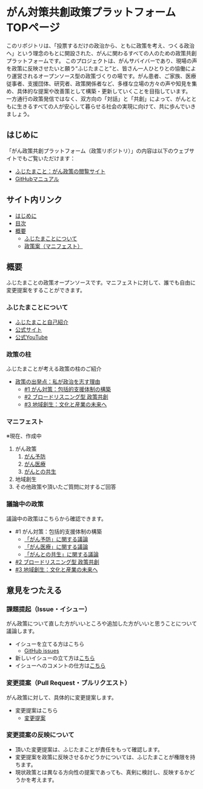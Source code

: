 # がん対策共創政策プラットフォームTOPページ
このリポジトリは、「投票するだけの政治から、ともに政策を考え、つくる政治へ」という理念のもとに開設された、がんに関わるすべての人のための政策共創プラットフォームです。
このプロジェクトは、がんサバイバーであり、現場の声を政策に反映させたいと願う“ふじたまこと”と、皆さん一人ひとりとの協働により運営されるオープンソース型の政策づくりの場です。がん患者、ご家族、医療従事者、支援団体、研究者、政策関係者など、多様な立場の方々の声や知見を集め、具体的な提案や改善策として構築・更新していくことを目指しています。
一方通行の政策発信ではなく、双方向の「対話」と「共創」によって、がんとともに生きるすべての人が安心して暮らせる社会の実現に向けて、共に歩んでいきましょう。

## はじめに
「がん政策共創プラットフォーム（政策リポジトリ）」の内容は以下のウェブサイトでもご覧いただけます：

- [ふじたまこと：がん政策の閲覧サイト](https://fujitamakoto-4.github.io/-/)
- [GitHubマニュアル](/docs/manual.md)

## サイト内リンク
- [はじめに](#はじめに)
- [目次](#目次)
- [概要](#概要)
  - [ふじたまことについて](#ふじたまことについて)
  - [政策案（マニフェスト）](#マニフェスト)

## 概要
ふじたまことの政策オープンソースです。マニフェストに対して、誰でも自由に変更提案をすることができます。

### ふじたまことについて
- [ふじたまこと自己紹介](docs/profile.md)
- [公式サイト](https://fujitamakoto.com/)
- [公式YouTube](https://www.youtube.com/@fujitamakoto4.0)

### 政策の柱
ふじたまことが考える政策の柱のご紹介
- [政策の出発点：私が政治を志す理由](manifest/00_policy_philosophy.md)
    - [#1 がん対策：包括的支援体制の構築](manifest/01_cancer_policy.md)
    - [#2 ブロードリスニング型 政策共創](manifest/02_broad_listening.md)
    - [#3 地域創生：文化と産業の未来へ](manifest/03_regional_revival.md)

### マニフェスト
※現在、作成中

1. がん政策  
    1. [がん予防](manifest/cancer_prevention.md)
    2. [がん医療](manifest/cancer_treatment.md)
    3. [がんとの共生](manifest/post-treatment.md) 
2. 地域創生  
3. その他政策や頂いたご質問に対するご回答  

### 議論中の政策
議論中の政策はこちらから確認できます。
- #1 がん対策：包括的支援体制の構築
    - [「がん予防」に関する議論](https://github.com/fujitamakoto-4/-/issues?q=is%3Aissue%20state%3Aopen%20label%3A%E3%81%8C%E3%82%93%E4%BA%88%E9%98%B2)
    - [「がん医療」に関する議論](https://github.com/fujitamakoto-4/-/issues?q=is%3Aissue%20state%3Aopen%20label%3A%E3%81%8C%E3%82%93%E5%8C%BB%E7%99%82)
    - [「がんとの共生」に関する議論](https://github.com/fujitamakoto-4/-/issues?q=is%3Aissue%20state%3Aopen%20label%3A%E3%81%8C%E3%82%93%E3%81%A8%E3%81%AE%E5%85%B1%E7%94%9F)
- [#2 ブロードリスニング型 政策共創](https://github.com/fujitamakoto-4/-/issues?q=is%3Aissue%20state%3Aopen%20label%3A%E3%80%90%E6%94%BF%E7%AD%96%E2%91%A1%E3%80%91%E3%83%96%E3%83%AD%E3%83%BC%E3%83%89%E3%83%AA%E3%82%B9%E3%83%8B%E3%83%B3%E3%82%B0%E5%9E%8B%E6%94%BF%E7%AD%96%E5%85%B1%E5%89%B5)
- [#3 地域創生：文化と産業の未来へ](https://github.com/fujitamakoto-4/-/issues?q=is%3Aissue%20state%3Aopen%20label%3A%E3%80%90%E6%94%BF%E7%AD%96%E2%91%A2%E3%80%91%E5%9C%B0%E5%9F%9F%E5%89%B5%E7%94%9F)
   
## 意見をつたえる

### 課題提起（Issue・イシュー）

がん政策について直した方がいいところや追加した方がいいと思うことについて議論します。

- イシューを立てる方はこちら
    - [GitHub issues](https://github.com/fujitamakoto-4/-/issues)
- 新しいイシューの立て方は[こちら](/docs/manual_issue.md#new_issue)
- イシューへのコメントの仕方は[こちら](/docs/manual_issue.md#comment_issue)

### 変更提案（Pull Request・プルリクエスト）

がん政策に対して、具体的に変更提案します。

- 変更提案はこちら
    - [変更提案](https://github.com/fujitamakoto-4/-/pulls)

### 変更提案の反映について

- 頂いた変更提案は、ふじたまことが責任をもって確認します。
- 変更提案を政策に反映させるかどうかについては、ふじたまことが権限を持ちます。
- 現状政策とは異なる方向性の提案であっても、真剣に検討し、反映するかどうかを考えます。
